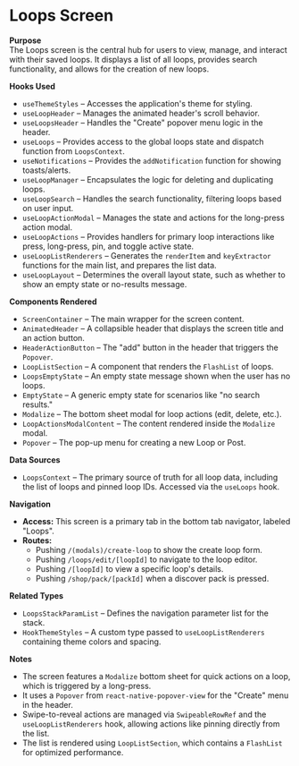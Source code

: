 # Loops Screen

**Purpose**  
The Loops screen is the central hub for users to view, manage, and interact with their saved loops. It displays a list of all loops, provides search functionality, and allows for the creation of new loops.

**Hooks Used**  
- `useThemeStyles` – Accesses the application's theme for styling.
- `useLoopHeader` – Manages the animated header's scroll behavior.
- `useLoopsHeader` – Handles the "Create" popover menu logic in the header.
- `useLoops` – Provides access to the global loops state and dispatch function from `LoopsContext`.
- `useNotifications` – Provides the `addNotification` function for showing toasts/alerts.
- `useLoopManager` – Encapsulates the logic for deleting and duplicating loops.
- `useLoopSearch` – Handles the search functionality, filtering loops based on user input.
- `useLoopActionModal` – Manages the state and actions for the long-press action modal.
- `useLoopActions` – Provides handlers for primary loop interactions like press, long-press, pin, and toggle active state.
- `useLoopListRenderers` – Generates the `renderItem` and `keyExtractor` functions for the main list, and prepares the list data.
- `useLoopLayout` – Determines the overall layout state, such as whether to show an empty state or no-results message.

**Components Rendered**  
- `ScreenContainer` – The main wrapper for the screen content.
- `AnimatedHeader` – A collapsible header that displays the screen title and an action button.
- `HeaderActionButton` – The "add" button in the header that triggers the `Popover`.
- `LoopListSection` – A component that renders the `FlashList` of loops.
- `LoopsEmptyState` – An empty state message shown when the user has no loops.
- `EmptyState` – A generic empty state for scenarios like "no search results."
- `Modalize` – The bottom sheet modal for loop actions (edit, delete, etc.).
- `LoopActionsModalContent` – The content rendered inside the `Modalize` modal.
- `Popover` – The pop-up menu for creating a new Loop or Post.

**Data Sources**  
- `LoopsContext` – The primary source of truth for all loop data, including the list of loops and pinned loop IDs. Accessed via the `useLoops` hook.

**Navigation**  
- **Access:** This screen is a primary tab in the bottom tab navigator, labeled "Loops".
- **Routes:**
  - Pushing `/(modals)/create-loop` to show the create loop form.
  - Pushing `/loops/edit/[loopId]` to navigate to the loop editor.
  - Pushing `/[loopId]` to view a specific loop's details.
  - Pushing `/shop/pack/[packId]` when a discover pack is pressed.

**Related Types**  
- `LoopsStackParamList` – Defines the navigation parameter list for the stack.
- `HookThemeStyles` – A custom type passed to `useLoopListRenderers` containing theme colors and spacing.

**Notes**  
- The screen features a `Modalize` bottom sheet for quick actions on a loop, which is triggered by a long-press.
- It uses a `Popover` from `react-native-popover-view` for the "Create" menu in the header.
- Swipe-to-reveal actions are managed via `SwipeableRowRef` and the `useLoopListRenderers` hook, allowing actions like pinning directly from the list.
- The list is rendered using `LoopListSection`, which contains a `FlashList` for optimized performance. 